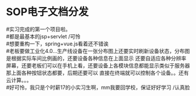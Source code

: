 # SOP电子文档分发
#实习完成的第一个项目啦。</br>
#都是最基本的jsp+servlet /可怜</br>
#想要重构一下，spring+vue.js看着还不错诶</br>
#老板要做工业化4.0...生产线设备在一张分布图上还要实时刷新设备状态，分布图是根据实际车间比例画的，还要设备各种信息在上面显示
还要自适应各种分辨率屏幕，还要老板们可以在手机上看，还要设备上各模块信息都能显示类似于服务器那上面各种按钮状态都要，后期还要可以
直接在终端就可以控制各个设备。。还有云计算。。。</br>
#好可怜，我只是个时薪17的小实习生啊，mm我要回学校，保证好好学习 /认真脸
